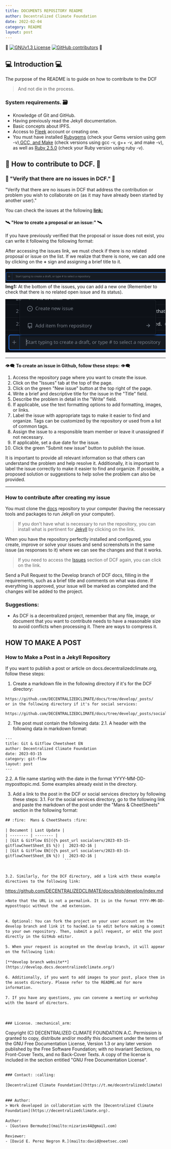 ```yaml
---
title: DOCUMENTS REPOSITORY README
author: Decentralized Climate Foundation
date: 2022-02-04
category: README
layout: post
---
```


:space_invader:
[![GNUv1.3 License](https://img.shields.io/badge/License-GNU%20v1.3-yellow.svg)](https://opensource.org/licenses/) [![GitHub contributors](https://img.shields.io/github/contributors/decentralizedclimate/docs.svg?style=flat)]() :space_invader:

## :computer:  Introduction :computer:

The purpose of the README is to guide on how to contribute to the DCF 
>And not die in the process.

### System requirements. :card_file_box:

* Knowledge of Git and GitHub.
* Having previously read the Jekyll documentation.
* Basic concepts about IPFS.
* Access to [Fleek](https://fleek.co/) account or creating one.
* You must have installed [Rubygems](https://rubygems.org/pages/download) (check your Gems version using gem -v),[GCC, and Make](https://www.delftstack.com/es/howto/linux/how-to-install-gcc-compiler-on-ubuntu/) (check versions using gcc -v, g++ -v, and make -v), as well as [Ruby 2.5.0](https://www.ruby-lang.org/es/documentation/installation/) (check your Ruby version using ruby -v).

## :scroll: How to contribute to DCF.  :scroll:

### :notebook: "Verify that there are no issues in DCF."  :notebook:

"Verify that there are no issues in DCF that address the contribution or problem you wish to collaborate on (as it may have already been started by another user)."

You can check the issues at the following [**link:**](https://github.com/orgs/DECENTRALIZEDCLIMATE/projects/1)


#### :artificial_satellite:  "How to create a proposal or an issue:" :artificial_satellite:


If you have previously verified that the proposal or issue does not exist, you can write it following the following format:

After accessing the issues link, we must check if there is no related proposal or issue on the list. If we realize that there is none, we can add one by clicking on the **+** sign and assigning a brief title to it.



![](/assets/Readme/p1.png)
**Img1:** At the bottom of the issues, you can add a new one (Remember to check that there is no related open issue and its status).


![](/assets/Readme/p2.png)


---


:eye_speech_bubble: **To create an issue in Github, follow these steps:** :eye_speech_bubble:

1. Access the repository page where you want to create the issue.
2. Click on the "Issues" tab at the top of the page.
3. Click on the green "New issue" button at the top right of the page.
4. Write a brief and descriptive title for the issue in the "Title" field.
5. Describe the problem in detail in the "Write" field.
6. If applicable, use the text formatting options to add formatting, images, or links.
7. Label the issue with appropriate tags to make it easier to find and organize. Tags can be customized by the repository or used from a list of common tags.
8. Assign the issue to a responsible team member or leave it unassigned if not necessary.
9. If applicable, set a due date for the issue.
10. Click the green "Submit new issue" button to publish the issue.

It is important to provide all relevant information so that others can understand the problem and help resolve it. Additionally, it is important to label the issue correctly to make it easier to find and organize. If possible, a proposed solution or suggestions to help solve the problem can also be provided.

---

### How to contribute after creating my issue

You must clone the [docs](https://github.com/DECENTRALIZEDCLIMATE/docs)  repository to your computer (having the necessary tools and packages to run Jekyll on your computer).


>If you don't have what is necessary to run the repository, you can install what is pertinent for [Jekyll](https://jekyllrb.com/docs/) by clicking on the link.


When you have the repository perfectly installed and configured, you create, improve or solve your issues and send screenshots in the same issue (as responses to it) where we can see the changes and that it works.
>If you need to access the [Issues](https://github.com/orgs/DECENTRALIZEDCLIMATE/projects/1) section of DCF again, you can click on the link.


Send a Pull Request to the Develop branch of DCF docs, filling in the requirements, such as a brief title and comments on what was done. If everything is approved, your issue will be marked as completed and the changes will be added to the project.

### Suggestions:

- As DCF is a decentralized project, remember that any file, image, or document that you want to contribute needs to have a reasonable size to avoid conflicts when processing it. There are ways to compress it.


## HOW TO MAKE A POST
### How to Make a Post in a Jekyll Repository

If you want to publish a post or article on docs.decentralizedclimate.org, follow these steps:

1. Create a markdown file in the following directory if it's for the DCF directory:

```
https://github.com/DECENTRALIZEDCLIMATE/docs/tree/develop/_posts/
or in the following directory if it's for social services:
```

```
https://github.com/DECENTRALIZEDCLIMATE/docs/tree/develop/_posts/socialserv
```

2. The post must contain the following data:
2.1. A header with the following data in markdown format:


```
---
title: Git & Gitflow Cheetsheet EN
author: Decentralized Climate Foundation
date: 2023-03-15
category: git-flow
layout: post
---
```
 2.2. A file name starting with the date in the format YYYY-MM-DD-myposttopic.md. Some examples already exist in the directory.



  3. Add a link to the post in the DCF or social services directory by following these steps:
       3.1. For the social services directory, go to the following link and paste the markdown of the post under the "Mans & CheetSheets" section in the following format:

```
## :fire:  Mans & CheetSheets :fire:

| Document | Last Update |
| -------- | -------- |
| [Git & GitFlow ES]({% post_url socialserv/2023-03-15-gitflowCheetSheet_ES %}) |  2023-02-16 |
| [Git & GitFlow EN]({% post_url socialserv/2023-03-15-gitflowCheetSheet_EN %}) |  2023-02-16 |
				          ```


3.2. Similarly, for the DCF directory, add a link with these example directives to the following link:

```
https://github.com/DECENTRALIZEDCLIMATE/docs/blob/develop/index.md

```
>Note that the URL is not a permalink. It is in the format YYYY-MM-DD-myposttopic without the .md extension.


4. Optional: You can fork the project on your user account on the develop branch and link it to hackmd.io to edit before making a commit to your own repository. Then, submit a pull request, or edit the post directly in the GitHub editor.

5. When your request is accepted on the develop branch, it will appear on the following link:

[**develop branch website**](https://develop.docs.decentralizedclimate.org/)

6. Additionally, if you want to add images to your post, place them in the assets directory. Please refer to the README.md for more information.

7. If you have any questions, you can convene a meeting or workshop with the board of directors.



### License. :mechanical_arm:
```
Copyright (C) DECENTRALIZED CLIMATE FOUNDATION A.C.
Permission is granted to copy, distribute and/or modify this document
under the terms of the GNU Free Documentation License, Version 1.3
or any later version published by the Free Software Foundation;
with no Invariant Sections, no Front-Cover Texts, and no Back-Cover Texts.
A copy of the license is included in the section entitled "GNU
Free Documentation License". 
```

### Contact: :calling:

[Decentralized Climate Foundation](https://t.me/decentralizedclimate)


### Author:
> Work developed in collaboration with the [Decentralized Climate Foundation](https://decentralizedclimate.org).

Author:
- [Gustavo Bermudez](mailto:nizaries44@gmail.com)
												  
Reviewer:
- [David E. Perez Negron R.](mailto:david@neetsec.com)





